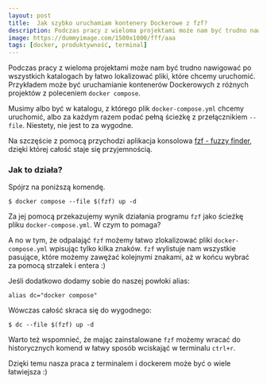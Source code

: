 ```yaml
---
layout:	post
title:	Jak szybko uruchamiam kontenery Dockerowe z fzf?
description: Podczas pracy z wieloma projektami może nam być trudno nawigować po wszystkich katalogach by łatwo lokalizować pliki, które chcemy uruchomić.
image: https://dummyimage.com/1500x1000/fff/aaa
tags: [docker, produktywność, terminal]
---
```


Podczas pracy z wieloma projektami może nam być trudno nawigować po wszystkich katalogach by łatwo lokalizować pliki, które chcemy uruchomić.
Przykładem może być uruchamianie kontenerów Dockerowych z różnych projektów z poleceniem `docker compose`.

Musimy albo być w katalogu, z którego plik `docker-compose.yml` chcemy uruchomić, albo za każdym razem podać pełną ścieżkę z przełącznikiem `--file`.
Niestety, nie jest to za wygodne.

Na szczęście z pomocą przychodzi aplikacja konsolowa [fzf - fuzzy finder](https://github.com/junegunn/fzf), dzięki której całość staje się przyjemnością.

### Jak to działa?

Spójrz na poniższą komendę.

```shell
$ docker compose --file $(fzf) up -d
```

Za jej pomocą przekazujemy wynik działania programu `fzf` jako ścieżkę pliku `docker-compose.yml`.
W czym to pomaga?

A no w tym, że odpalająć `fzf` możemy łatwo zlokalizować pliki `docker-compose.yml` wpisując tylko kilka znaków.
`fzf` wylistuje nam wszystkie pasujące, które możemy zawężać kolejnymi znakami, aż w końcu wybrać za pomocą strzałek i entera :)


Jeśli dodatkowo dodamy sobie do naszej powłoki alias:

```
alias dc="docker compose"
```

Wówczas całość skraca się do wygodnego:

```shell
$ dc --file $(fzf) up -d
```

Warto też wspomnieć, że mając zainstalowane `fzf` możemy wracać do historycznych komend w łatwy sposób wciskająć w terminalu `ctrl+r`.

Dzięki temu nasza praca z terminalem i dockerem może być o wiele łatwiejsza :)
